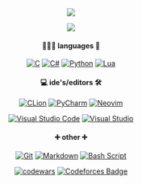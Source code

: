 <div id="header" align="center">
  <img src="https://sun9-42.userapi.com/impg/a8DyQBuZlLutCI0nQb454tQUW9A_oXBYdkFPUg/Fpcp7pqS_RM.jpg?size=500x378&quality=95&sign=bf10c1987ac05eeaaabde3d332803357&type=album"/>
  
  [![](https://komarev.com/ghpvc/?username=n1xsi&style=for-the-badge&color=blueviolet)](#)
</div>

<div id="body" align="center">
  
#### 👩🏻‍💻 languages 📝
[![C](https://img.shields.io/badge/c-000?style=for-the-badge&logo=c&logoColor=00599c)](#) [![C#](https://img.shields.io/badge/c%23-000?style=for-the-badge&logo=csharp)](#) [![Python](https://img.shields.io/badge/python-000?style=for-the-badge&logo=python&logoColor=ffdd54)](#) [![Lua](https://img.shields.io/badge/lua-000?style=for-the-badge&logo=lua&logoColor=2c2d72)](#)

#### 💻 ide's/editors 🛠️
[![CLion](https://img.shields.io/badge/CLion-000?style=for-the-badge&logo=clion&logoColor=16b9e2)](#) [![PyCharm](https://img.shields.io/badge/pycharm-000?style=for-the-badge&logo=pycharm&logoColor=18e999)](#) [![Neovim](https://img.shields.io/badge/NeoVim-000?&style=for-the-badge&logo=neovim)](#)

[![Visual Studio Code](https://img.shields.io/badge/Visual%20Studio%20Code-000?style=for-the-badge&logo=visual-studio-code)](#) [![Visual Studio](https://img.shields.io/badge/Visual%20Studio-000.svg?style=for-the-badge&logo=visual-studio)](#)

#### ➕ other ➕
[![Git](https://img.shields.io/badge/Git-000?style=for-the-badge&logo=git)](#) [![Markdown](https://img.shields.io/badge/markdown-%23000000.svg?style=for-the-badge&logo=markdown&logoColor=white)](#) [![Bash Script](https://img.shields.io/badge/bash_script-000?style=for-the-badge&logo=gnu-bash&logoColor=white)](#)

[![codewars](https://www.codewars.com/users/nixsi/badges/micro)](https://www.codewars.com/users/nixsi) 
[![Codeforces Badge](https://codeforces-readme-stats.vercel.app/api/badge?username=nixsi)](https://codeforces.com/profile/nixsi)
</div>
